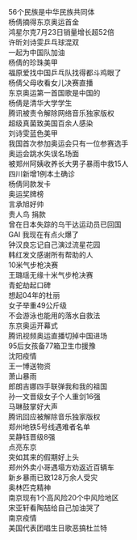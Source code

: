56个民族是中华民族共同体  
杨倩摘得东京奥运首金  
鸿星尔克7月23日销量增长超52倍  
许昕刘诗雯乒乓球混双  
一起为中国队加油  
杨倩的珍珠美甲  
福原爱找中国乒乓队找得都斗鸡眼了  
杨倩父母收看女儿决赛直播  
东京奥运第一首国歌是中国的  
杨倩是清华大学学生  
腾讯被责令解除网络音乐独家版权  
超级真菌致美国百余人感染  
刘诗雯蓝色美甲  
我国首次参加奥运会只有一位参赛选手  
奥运会跳水失误名场面  
被郑州阿姨收养长大男子暴雨中救15人  
四川新增1例本土确诊  
杨倩同款发卡  
奥运奖牌榜  
言承旭好帅  
贵人鸟 捐款  
曾在日本失踪的乌干达运动员已回国  
GAI 我现在有点火爆了  
钟汉良忘记自己演过流星花园  
韩红发文感谢所有帮助的人  
10米气步枪决赛  
王璐瑶无缘十米气步枪决赛  
青蛇劫起口碑  
想起04年的杜丽  
女子举重49公斤级  
不会游泳也能用的落水自救法  
东京奥运开幕式  
腾讯视频奥运直播切掉中国进场  
95后女孩备77箱卫生巾援豫  
沈阳疫情  
王一博送物资  
萧山暴雨  
郎朗吉娜四手联弹我和我的祖国  
孙一文晋级女子个人重剑16强  
马琳鼓掌好大声  
腾讯回应被解除音乐独家版权  
郑州地铁5号线遇难者名单  
吴静钰晋级8强  
点亮东京  
突如其来的假期好上头  
郑州外卖小哥遇塌方劝返近百辆车  
新乡暴雨已致128万余人受灾  
奥林匹克精神  
南京现有1个高风险20个中风险地区  
宋亚轩看陶喆给自己加油哭了  
南京疫情  
美国代表团唱生日歌恶搞杜兰特  
